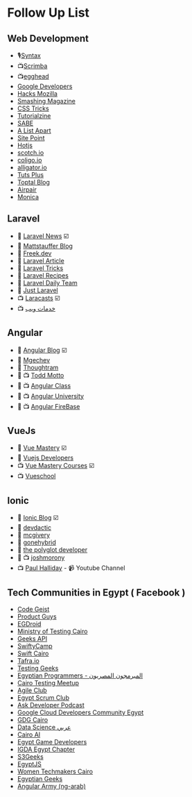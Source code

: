 # Follow Up List

## Web Development

- 🎙[Syntax](https://syntax.fm/)
- 📺[Scrimba](https://scrimba.com/)
- 📺[egghead](https://egghead.io/)
- [Google Developers](https://developers.google.com/web/)
- [Hacks Mozilla](https://hacks.mozilla.org/)
- [Smashing Magazine](https://www.smashingmagazine.com/)
- [CSS Tricks](https://css-tricks.com/)
- [Tutorialzine](https://tutorialzine.com/)
- [SABE](https://sabe.io/)
- [A List Apart](https://alistapart.com/)
- [Site Point](https://www.sitepoint.com/)
- [Hotjs](https://www.hotjs.net/)
- [scotch.io](https://scotch.io/)
- [coligo.io](https://coligo.io/)
- [alligator.io](https://alligator.io/vuejs/)
- [Tuts Plus](https://tutsplus.com/)
- [Toptal Blog](https://www.toptal.com/blog)
- [Airpair](https://www.airpair.com/)
- [Monica](https://meowni.ca/)

## Laravel

- 📰 [Laravel News](https://laravel-news.com/) ☑️
- 📰 [Mattstauffer Blog](https://mattstauffer.com/blog/)
- 📰 [Freek.dev](https://freek.dev/)
- 📰 [Laravel Article](https://laravelarticle.com/)
- 📰 [Laravel Tricks](https://laravel-tricks.com/)
- 📰 [Laravel Recipes](http://laravel-recipes.com/)
- 📰 [Laravel Daily Team](https://laraveldaily.com/)
- 📰 [Just Laravel](http://justlaravel.com/)
- 📺 [Laracasts](https://laracasts.com/) ☑️
- 📺 [خدمات ويب](https://5dmat-web.com/)

## Angular

- 📰 [Angular Blog](https://blog.angular.io/) ☑️
- 📰 [Mgechev](http://blog.mgechev.com/)
- 📰 [Thoughtram](https://blog.thoughtram.io/)
- 📰 📺 [Todd Motto](https://toddmotto.com/)
- 📰 📺 [Angular Class](https://angularclass.com/blog/)
- 📰 📺 [Angular University](https://angular-university.io/)
- 📰 📺 [Angular FireBase](https://angularfirebase.com/lessons/)

## VueJs

- 📰 [Vue Mastery](https://medium.com/vue-mastery) ☑️
- 📰 [Vuejs Developers](https://vuejsdevelopers.com/)
- 📺 [Vue Mastery Courses](https://www.vuemastery.com/) ☑️
- 📺 [Vueschool](https://vueschool.io/)

## Ionic

- 📰 [Ionic Blog](http://blog.ionic.io/) ☑️
- 📰 [devdactic](https://devdactic.com/devblog/)
- 📰 [mcgivery](http://mcgivery.com/)
- 📰 [gonehybrid](https://www.gonehybrid.com/)
- 📰 [the polyglot developer](https://www.thepolyglotdeveloper.com/)
- 📰 📺 [joshmorony](https://www.joshmorony.com/)
- 📺 [Paul Halliday](https://www.youtube.com/channel/UCYJ9O6X1oFt7YGXpfRwrcWg) - 📹 Youtube Channel


## Tech Communities in Egypt ( Facebook )

- [Code Geist](https://www.facebook.com/CodeGeist.CG/)
- [Product Guys](https://www.facebook.com/ProductGuys/)
- [EGDroid](https://www.facebook.com/egdroid/)
- [Ministry of Testing Cairo](https://www.facebook.com/ministryoftestcairo/)
- [Geeks API](https://www.facebook.com/GeeksAPI/)
- [SwiftyCamp](https://www.facebook.com/SwiftyCamp/)
- [Swift Cairo](https://www.facebook.com/swiftcairo/)
- [Tafra.io](https://www.facebook.com/tafraio/)
- [Testing Geeks](https://www.facebook.com/EGTestingGeeks/)
- [Egyptian Programmers - المبرمجون المصريون](https://www.facebook.com/EgyptianProgrammers/)
- [Cairo Testing Meetup](https://www.facebook.com/cairotestingmeetup/)
- [Agile Club](https://www.facebook.com/TheAgileClub/)
- [Egypt Scrum Club](https://www.facebook.com/egyptscrumclub/)
- [Ask Developer Podcast](https://www.facebook.com/askdeveloper/)
- [Google Cloud Developers Community Egypt](https://www.facebook.com/GCDCEgypt/)
- [GDG Cairo](https://www.facebook.com/GDGCairo/)
- [Data Science عربي](https://www.facebook.com/DataScienceArabi/)
- [Cairo AI](https://www.facebook.com/cairoaicommunity/)
- [Egypt Game Developers](https://www.facebook.com/egyptgamedevs/)
- [IGDA Egypt Chapter](https://www.facebook.com/IGDA.Egypt.Chapter/)
- [S3Geeks](https://www.facebook.com/S3Geeks/)
- [EgyptJS](https://www.facebook.com/EgyptJS/)
- [Women Techmakers Cairo](https://www.facebook.com/WTMCairo/)
- [Egyptian Geeks](https://www.facebook.com/groups/egyptian.geeks)
- [Angular Army (ng-arab)](https://www.facebook.com/groups/angular.army)

